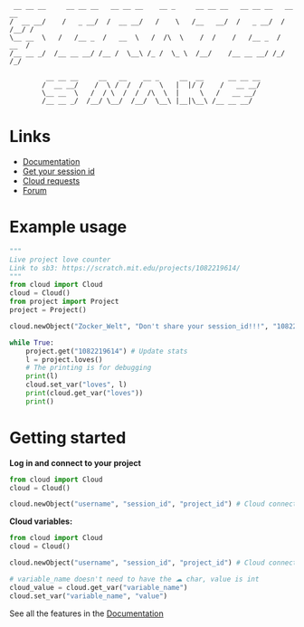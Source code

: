 ```
 __ __ __     __ __ __   __ __ __    __ _     __ __ __   __ __ __   __   __
/  __ __/    /   _ __/  /  __ __/   /    \   /__   __/  /   _ __/  / /__/ /     
\__ __  \   /   /__ _  /   __  \   /  /\  \    /  /    /   /__ _  /  __  /    
/__ __ _/  /__ __ __/ /__ /  \__\ /_ /  \_ \  /__/    /__ __ __/ /_/  /_/

         __ __ __     __   __    __ _     __  __      __ __ __
        /  __ __/    /  \ /  /  /    \   |  |/ /    /   __ __/
        \__ __  \   /  / \  /  /  /\  \  |     \   /   __ __/
        /__ __ _/  /__/ \__/  /__/  \__\ |__|\__\ /__ __ __/
```

# Links
- [Documentation](https://github.com/Zocker-Welt/ScratchSnake/wiki/Documentation)
- [Get your session id](https://github.com/Zocker-Welt/ScratchSnake/wiki/Get-your-session-id)
- [Cloud requests](https://github.com/Zocker-Welt/ScratchSnake/wiki/Cloud-Requests)
- [Forum](https://scratch.mit.edu/discuss/topic/786441/?page=1#post-8204810)

# Example usage
```python
"""
Live project love counter
Link to sb3: https://scratch.mit.edu/projects/1082219614/
"""
from cloud import Cloud
cloud = Cloud()
from project import Project
project = Project()

cloud.newObject("Zocker_Welt", "Don't share your session_id!!!", "1082219614") # Cloud connection

while True:
    project.get("1082219614") # Update stats
    l = project.loves()
    # The printing is for debugging
    print(l)
    cloud.set_var("loves", l)
    print(cloud.get_var("loves"))
    print()
```

# Getting started
**Log in and connect to your project**
```python
from cloud import Cloud
cloud = Cloud()

cloud.newObject("username", "session_id", "project_id") # Cloud connection
```
**Cloud variables:**
```python
from cloud import Cloud
cloud = Cloud()

cloud.newObject("username", "session_id", "project_id") # Cloud connection

# variable_name doesn't need to have the ☁ char, value is int
cloud_value = cloud.get_var("variable_name")
cloud.set_var("variable_name", "value")
```
See all the features in the [Documentation](https://github.com/Zocker-Welt/ScratchSnake/wiki/Documentation)
